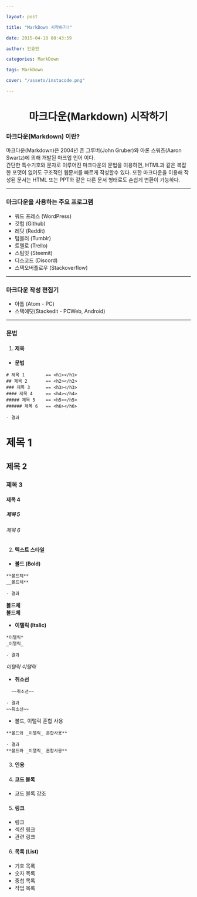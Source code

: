 ```yaml
---

layout: post

title: "MarkDown 시작하기!"

date: 2015-04-18 08:43:59

author: 안효민

categories: MarkDown

tags: MarkDown

cover: "/assets/instacode.png"

---
```



<!--stackedit_data:
eyJoaXN0b3J5IjpbLTY2NjI3NDJdfQ==
-->

# <center> 마크다운(Markdown) 시작하기  </center>

### 마크다운(Markdown) 이란?

마크다운(Markdown)은 2004년 존 그루버(John Gruber)와 아론 스워츠(Aaron Swartz)에 의해 개발된 마크업 언어 이다.  
간단한 특수기호와 문자로 이루어진 마크다운의 문법을 이용하면, HTML과 같은 복잡한 포맷이 없어도 구조적인 웹문서를 빠르게 작성할수 있다. 또한 마크다운을 이용해 작성된 문서는 HTML 또는 PPT와 같은 다른 문서 형태로도 손쉽게 변환이 가능하다.


----


### 마크다운을 사용하는 주요 프로그램

* 워드 프레스 (WordPress)
* 깃헙 (Github)
* 레딧 (Reddit)
* 텀블러 (Tumblr)
* 트렐로 (Trello)
* 스팀잇 (Steemit)
* 디스코드 (Discord)
* 스택오버플로우 (Stackoverflow)


---

### 마크다운 작성 편집기

* 아톰 (Atom - PC)
* 스택에딧(Stackedit - PCWeb, Android)

----

### 문법

1. #### 제목

  - **문법**
```
# 제목 1        == <h1></h1>
## 제목 2       == <h2></h2>
### 제목 3      == <h3></h3>
#### 제목 4     == <h4></h4>
##### 제목 5    == <h5></h5>
###### 제목 6   == <h6></h6>
  ```

    - 결과
# 제목 1  
## 제목 2  
### 제목 3  
#### 제목 4  
##### 제목 5  
###### 제목 6  

2. #### 텍스트 스타일
  - **볼드 (Bold)**
```
**볼드체**
__볼드체**
```
    - 결과  
**볼드체**  
__볼드체__

  - **이탤릭 (Italic)**
```
*이탤릭*
_이탤릭_
```
    - 결과  
*이탤릭*
_이탤릭_

  - **취소선**
```
  ~~취소선~~
```
    - 결과  
    ~~취소선~~

  - 볼드, 이탤릭 혼합 사용
```
**볼드와 _이탤릭_ 혼합사용**
```

    - 결과  
    **볼드와 _이탤릭_ 혼합사용**


3. #### 인용
4. #### 코드 블록
  * 코드 블록 강조
5. #### 링크
  * 링크
  * 섹션 링크
  * 관련 링크
6. #### 목록 (List)
  * 기호 목록
  * 숫자 목록
  * 중첩 목록
  * 작업 목록

